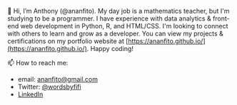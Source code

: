 👋 Hi, I’m Anthony (@ananfito). My day job is a mathematics teacher, but I'm studying to be a programmer. I have experience with data analytics & front-end web development in Python, R, and HTML/CSS. I'm looking to connect with others to learn and grow as a developer. You can view my projects & certifications on my portfolio website at [https://ananfito.github.io/](https://ananfito.github.io/). Happy coding!

📫 How to reach me:
 - email: [ananfito@gmail.com](mailto:ananfito@gmail.com)
 - Twitter: [@wordsbyfifi](https://twitter.com/wordsbyfifi/)
 - [LinkedIn](http://www.linkedin.com/in/anthonynanfito/)

